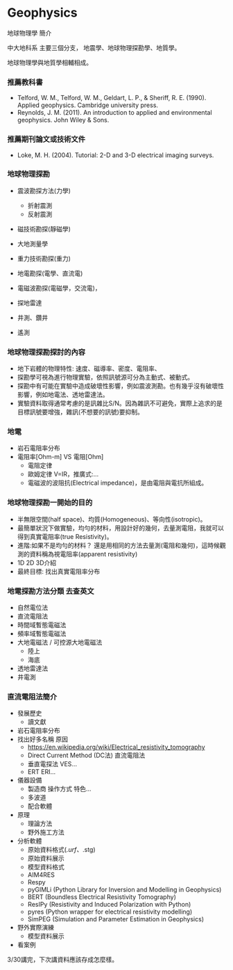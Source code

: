 # Geophysics
地球物理學 簡介

中大地科系 主要三個分支， 地震學、地球物理探勘學、地質學。

地球物理學與地質學相輔相成。 

### 推薦教科書
  + Telford, W. M., Telford, W. M., Geldart, L. P., & Sheriff, R. E. (1990). Applied geophysics. Cambridge university press.
  + Reynolds, J. M. (2011). An introduction to applied and environmental geophysics. John Wiley & Sons.

### 推薦期刊論文或技術文件
  + Loke, M. H. (2004). Tutorial: 2-D and 3-D electrical imaging surveys.

### 地球物理探勘
  + 震波勘探方法(力學)
    + 折射震測
    + 反射震測
       
  + 磁技術勘探(靜磁學)
  + 大地測量學
  + 重力技術勘探(重力)
  + 地電勘探(電學、直流電)
  + 電磁波勘探(電磁學，交流電)，
  + 探地雷達
  + 井測、鑽井
  + 遙測
  
### 地球物理探勘探討的內容
  + 地下岩體的物理特性: 速度、磁導率、密度、電阻率、
  + 探勘學可視為進行物理實驗，依照訊號源可分為主動式、被動式。
  + 探勘中有可能在實驗中造成破壞性影響，例如震波測勘。也有幾乎沒有破壞性影響，例如地電法、透地雷達法。
  + 實驗資料取得通常考慮的是訊雜比S/N。因為雜訊不可避免，實際上追求的是目標訊號要增強，雜訊(不想要的訊號)要抑制。

### 地電
  + 岩石電阻率分布
  + 電阻率[Ohm-m] VS 電阻[Ohm] 
    + 電阻定律
    + 歐姆定律 V=IR，推廣式:...
    + 電磁波的波阻抗(Electrical impedance)，是由電阻與電抗所組成。

### 地球物理探勘一開始的目的
  + 半無限空間(half space)、均質(Homogeneous)、等向性(isotropic)。
  + 最簡單狀況下做實驗，均勻的材料，用設計好的幾何，去量測電阻，我就可以得到真實電阻率(true Resistivity)。
  + 進階:如果不是均勻的材料？ 還是用相同的方法去量測(電阻和幾何)，這時候觀測的資料稱為視電阻率(apparent resistivity)
  + 1D 2D 3D介紹
  + 最終目標: 找出真實電阻率分布

### 地電探勘方法分類 去查英文
  + 自然電位法
  + 直流電阻法
  + 時間域暫態電磁法
  + 頻率域暫態電磁法
  + 大地電磁法 / 可控源大地電磁法
    + 陸上
    + 海底 
  + 透地雷達法
  + 井電測

### 直流電阻法簡介
  + 發展歷史
    + 讀文獻 
  + 岩石電阻率分布 
  + 找出好多名稱 原因
    + https://en.wikipedia.org/wiki/Electrical_resistivity_tomography
    + Direct Current Method (DC法) 直流電阻法
    + 垂直電探法 VES...
    +  ERT ERI...
  + 儀器設備
    + 製造商 操作方式 特色... 
    + 多波道
    + 配合軟體
  + 原理
    + 理論方法
    + 野外施工方法
  + 分析軟體
    + 原始資料格式(*.urf、*.stg)
    + 原始資料展示
    + 模型資料格式
    + AIM4RES
    + Respy
    + pyGIMLi (Python Library for Inversion and Modelling in Geophysics)
    + BERT (Boundless Electrical Resistivity Tomography)
    + ResIPy (Resistivity and Induced Polarization with Python)
    + pyres (Python wrapper for electrical resistivity modelling)
    + SimPEG (Simulation and Parameter Estimation in Geophysics)
  + 野外實際演練
    + 模型資料展示 
  + 看案例

3/30講完，下次講資料應該存成怎麼樣。
